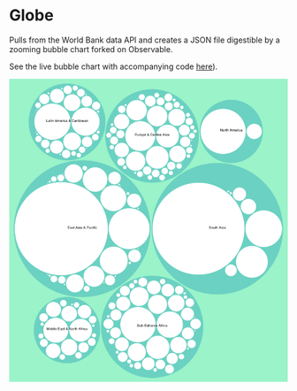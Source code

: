 # Globe

Pulls from the World Bank data API and creates a JSON file digestible by a zooming bubble chart forked on Observable.

See the live bubble chart with accompanying code [here](https://observablehq.com/@chaserobertson/zoomable-regional-population-bubbles)).

[![static bubble chart image](/bubble_static.png)](https://observablehq.com/@chaserobertson/zoomable-regional-population-bubbles)
